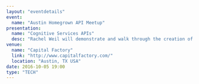 ```yaml
---
layout: "eventdetails"
event: 
  name: "Austin Homegrown API Meetup"
presentation:
  name: "Cognitive Services APIs"
  desc: "Rachel Weil will demonstrate and walk through the creation of ConnectedNES, a unique open-source project that connects her beloved NES 8-bit game console to the Internet via a custom-built WiFi modem."
venue: 
  name: "Capital Factory"
  link: "http://www.capitalfactory.com/"
  location: "Austin, TX USA"
date: 2016-10-05 19:00
type: "TECH"
---
```


     